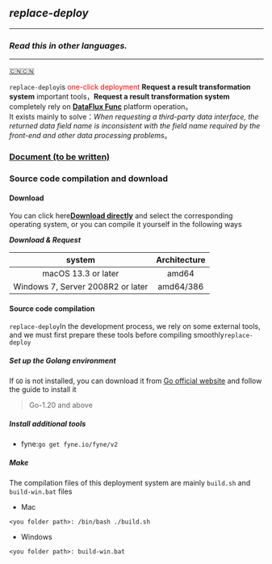 ## *replace-deploy*
****
### *Read this in other languages.*
****
[🇨🇳🇨🇳](https://github.com/pilgirm0816/replace-deploy/blob/main/README.zh_CN.md)

`replace-deploy`is <font color=red>one-click deployment</font> **Request a result transformation system** important tools，**Request a result transformation system** completely rely on [**DataFlux Func**](https://func.guance.com/) platform operation。\
It exists mainly to solve：*When requesting a third-party data interface, the returned data field name is inconsistent with the field name required by the front-end and other data processing problems*。

### [Document (to be written)]()

### Source code compilation and download
#### Download
You can click here[**Download directly**](https://github.com/pilgirm0816/replace-deploy/releases) and select the corresponding operating system, or you can compile it yourself in the following ways

_**Download & Request**_

|              system               |   Architecture    |
| :---------------------------------: | :-------: |
|        macOS 13.3 or later        |   amd64   |
| Windows 7, Server 2008R2 or later | amd64/386 |
#### Source code compilation
`replace-deploy`In the development process, we rely on some external tools, and we must first prepare these tools before compiling smoothly`replace-deploy`

##### Set up the Golang environment

If `GO` is not installed, you can download it from [Go official website](https://golang.org) and follow the guide to install it

>Go-1.20 and above

##### Install additional tools

* fyne:`go get fyne.io/fyne/v2`

##### Make

The compilation files of this deployment system are mainly `build.sh` and `build-win.bat` files

* Mac
```shell
<you folder path>: /bin/bash ./build.sh
```
* Windows
```shell
<you folder path>: build-win.bat
```